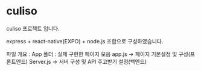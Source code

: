 # culiso


culiso 프로젝트 입니다.

express + react-native(EXPO) + node.js 조합으로 구성하였습니다.

파일 개요 : 
App 폴더 : 실제 구현한 페이지 모음
app.js -> 페이지 기본설정 및 구성(프론트엔드)
Server.js -> 서버 구성 및 API 주고받기 설정(백엔드)
